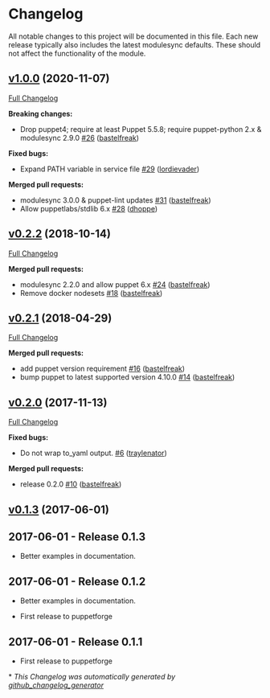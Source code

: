 # Changelog

All notable changes to this project will be documented in this file.
Each new release typically also includes the latest modulesync defaults.
These should not affect the functionality of the module.

## [v1.0.0](https://github.com/voxpupuli/puppet-homeassistant/tree/v1.0.0) (2020-11-07)

[Full Changelog](https://github.com/voxpupuli/puppet-homeassistant/compare/v0.2.2...v1.0.0)

**Breaking changes:**

- Drop puppet4; require at least Puppet 5.5.8; require puppet-python 2.x & modulesync 2.9.0 [\#26](https://github.com/voxpupuli/puppet-homeassistant/pull/26) ([bastelfreak](https://github.com/bastelfreak))

**Fixed bugs:**

- Expand PATH variable in service file [\#29](https://github.com/voxpupuli/puppet-homeassistant/pull/29) ([lordievader](https://github.com/lordievader))

**Merged pull requests:**

- modulesync 3.0.0 & puppet-lint updates [\#31](https://github.com/voxpupuli/puppet-homeassistant/pull/31) ([bastelfreak](https://github.com/bastelfreak))
- Allow puppetlabs/stdlib 6.x [\#28](https://github.com/voxpupuli/puppet-homeassistant/pull/28) ([dhoppe](https://github.com/dhoppe))

## [v0.2.2](https://github.com/voxpupuli/puppet-homeassistant/tree/v0.2.2) (2018-10-14)

[Full Changelog](https://github.com/voxpupuli/puppet-homeassistant/compare/v0.2.1...v0.2.2)

**Merged pull requests:**

- modulesync 2.2.0 and allow puppet 6.x [\#24](https://github.com/voxpupuli/puppet-homeassistant/pull/24) ([bastelfreak](https://github.com/bastelfreak))
- Remove docker nodesets [\#18](https://github.com/voxpupuli/puppet-homeassistant/pull/18) ([bastelfreak](https://github.com/bastelfreak))

## [v0.2.1](https://github.com/voxpupuli/puppet-homeassistant/tree/v0.2.1) (2018-04-29)

[Full Changelog](https://github.com/voxpupuli/puppet-homeassistant/compare/v0.2.0...v0.2.1)

**Merged pull requests:**

- add puppet version requirement [\#16](https://github.com/voxpupuli/puppet-homeassistant/pull/16) ([bastelfreak](https://github.com/bastelfreak))
- bump puppet to latest supported version 4.10.0 [\#14](https://github.com/voxpupuli/puppet-homeassistant/pull/14) ([bastelfreak](https://github.com/bastelfreak))

## [v0.2.0](https://github.com/voxpupuli/puppet-homeassistant/tree/v0.2.0) (2017-11-13)

[Full Changelog](https://github.com/voxpupuli/puppet-homeassistant/compare/v0.1.3...v0.2.0)

**Fixed bugs:**

- Do not wrap to\_yaml output. [\#6](https://github.com/voxpupuli/puppet-homeassistant/pull/6) ([traylenator](https://github.com/traylenator))

**Merged pull requests:**

- release 0.2.0 [\#10](https://github.com/voxpupuli/puppet-homeassistant/pull/10) ([bastelfreak](https://github.com/bastelfreak))

## [v0.1.3](https://github.com/voxpupuli/puppet-homeassistant/tree/v0.1.3) (2017-06-01)

## 2017-06-01 - Release 0.1.3
* Better examples in documentation.

## 2017-06-01 - Release 0.1.2

* Better examples in documentation.

* First release to puppetforge
## 2017-06-01 - Release 0.1.1

* First release to puppetforge


\* *This Changelog was automatically generated by [github_changelog_generator](https://github.com/github-changelog-generator/github-changelog-generator)*

